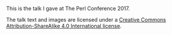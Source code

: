 This is the talk I gave at The Perl Conference 2017.

The talk text and images are licensed under a
[Creative Commons Attribution-ShareAlike 4.0 International license](https://creativecommons.org/licenses/by-sa/4.0/).
